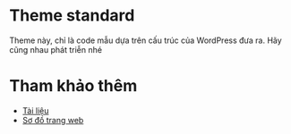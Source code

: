 # Theme standard
Theme này, chỉ là code mẫu dựa trên cấu trúc của WordPress đưa ra. Hãy cũng nhau phát triễn nhé

# Tham khảo thêm
- [Tài liệu](https://phuquang.github.io/themestandard/)
- [Sơ đồ trang web](https://phuquang.github.io/themestandard/sitemap)
